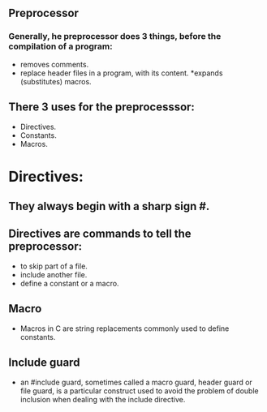 ## Preprocessor
### Generally, he preprocessor does 3 things, before the compilation of a program:
* removes comments.
* replace header files in a program, with its content.
*expands (substitutes) macros.

## There 3 uses for the preprocesssor:
* Directives.
* Constants.
* Macros.

# Directives:
## They always begin with a sharp sign #.
## Directives are commands to tell the preprocessor:
* to skip part of a file.
* include another file.
* define a constant or a macro.

## Macro
* Macros in C are string replacements commonly used to define constants.

## Include guard
* an #include guard, sometimes called a macro guard, header guard or file guard, is a particular construct used to avoid the problem of double inclusion when dealing with the include directive.

